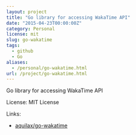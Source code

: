```yaml
---
layout: project
title: "Go library for accessing WakaTime API"
date: "2015-04-23T00:00:00Z"
category: Personal
license: mit
slug: go-wakatime
tags:
  - github
  - Go
aliases:
  - /personal/go-wakatime.html
url: /project/go-wakatime.html
---
```


Go library for accessing WakaTime API

License: MIT License

Links:

* [aquilax/go-wakatime](https://github.com/aquilax/go-wakatime)
